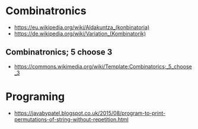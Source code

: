
# Combinatronics 
* https://eu.wikipedia.org/wiki/Aldakuntza_(konbinatoria) 
* https://de.wikipedia.org/wiki/Variation_(Kombinatorik)

## Combinatronics; 5 choose 3
* https://commons.wikimedia.org/wiki/Template:Combinatorics;_5_choose_3


# Programing

* https://javabypatel.blogspot.co.uk/2015/08/program-to-print-permutations-of-string-without-repetition.html




